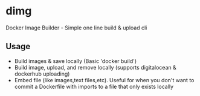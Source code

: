 # dimg
 Docker Image Builder - Simple one line build & upload cli

## Usage
- Build images & save locally (Basic 'docker build')
- Build image, upload, and remove locally (supports digitalocean & dockerhub uploading)
- Embed file (like images,text files,etc). Useful for when you don't want to commit a Dockerfile with imports to a file that only exists locally
